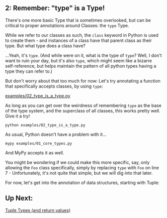 ## 2: Remember: "type" is a Type!

There's one more basic Type that is sometimes overlooked, but can be critical to proper annotations around Classes: the `type` Type.

While we refer to our classes as such, the `class` keyword in Python is used to create them - and instances of a class have that parent class as their type. But what type does a class have?

...Yeah, it's `type`. (And while were on it, what is the type of `type`? Well, I don't want to ruin your day, but it's also `type`, which might seem like a bizarre self-reference, but helps maintain the pattern of all python types having a type they can refer to.)

But don't worry about that too much for now: Let's try annotating a function that specifically accepts classes, by using `type`:

[examples/02_type_is_a_type.py](https://github.com/pluralsight/intro-to-python-typing/examples/02_type_is_a_type.py)

As long as you can get over the weirdness of remembering `type` as the base of the type system, and the superclass of all classes, this works pretty well. Give it a try!

```
python examples/02_type_is_a_type.py
```

As usual, Python doesn't have a problem with it...

```
mypy examples/01_core_types.py
```

And MyPy accepts it as well.

You might be wondering if we could make this more specific, say, only allowing the `Foo` class specifically, simply by replacing `type` with `Foo` on line 7 - Unfortunately, it's not quite that simple, but we will dig into that later.

For now, let's get into the annotation of data structures, starting with Tuple:

## Up Next:

[Tuple Types (and return values)](https://github.com/pluralsight/intro-to-python-typing/blob/master/tutorials/03_tuple_types.md)
